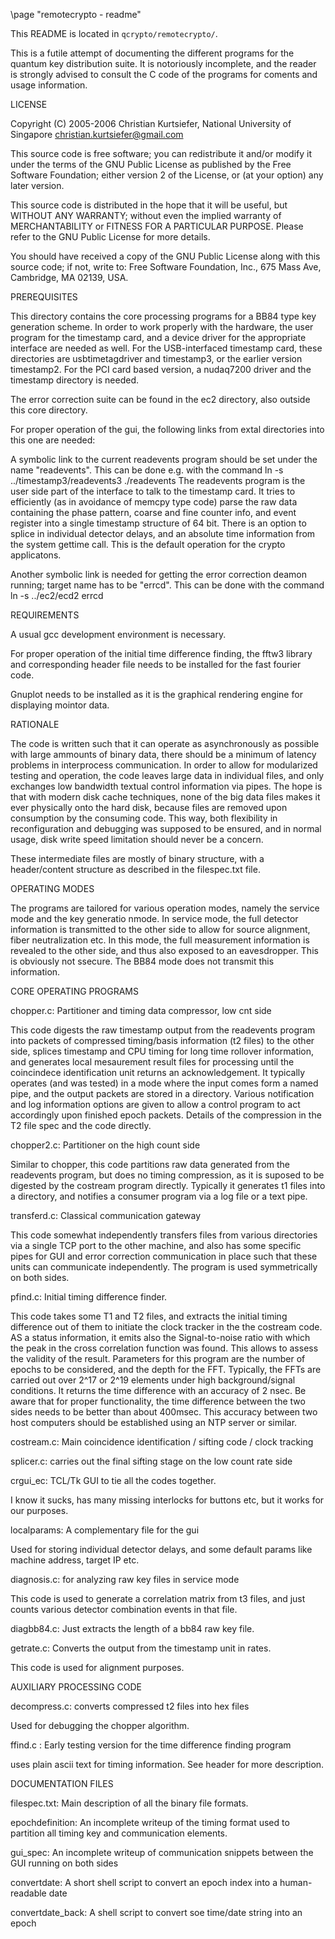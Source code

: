 \page "remotecrypto - readme"

This README is located in `qcrypto/remotecrypto/`.

This is a futile attempt of documenting the different programs for the quantum
key distribution suite. It is notoriously incomplete, and the reader is
strongly advised to consult the C code of the programs for coments and usage
information.

LICENSE

 Copyright (C) 2005-2006 Christian Kurtsiefer, National University
                         of Singapore <christian.kurtsiefer@gmail.com>

 This source code is free software; you can redistribute it and/or
 modify it under the terms of the GNU Public License as published 
 by the Free Software Foundation; either version 2 of the License,
 or (at your option) any later version.

 This source code is distributed in the hope that it will be useful,
 but WITHOUT ANY WARRANTY; without even the implied warranty of
 MERCHANTABILITY or FITNESS FOR A PARTICULAR PURPOSE.
 Please refer to the GNU Public License for more details.

 You should have received a copy of the GNU Public License along with
 this source code; if not, write to:
 Free Software Foundation, Inc., 675 Mass Ave, Cambridge, MA 02139, USA.


PREREQUISITES

This directory contains the core processing programs for a BB84 type key
generation scheme. In order to work properly with the hardware, the user
program for the timestamp card, and a device driver for the appropriate
interface are needed as well. For the USB-interfaced timestamp card, these
directories are  usbtimetagdriver and timestamp3, or the earlier version
timestamp2. For the PCI card based version, a nudaq7200 driver and the
timestamp directory is needed.

The error correction suite can be found in the ec2 directory, also outside
this core directory.

For proper operation of the gui, the following links from extal directories
into this one are needed:

A symbolic link to the current readevents program should be set under the name
"readevents". This can be done e.g. with the command
 ln -s ../timestamp3/readevents3 ./readevents
The readevents program is the user side part of the interface to talk to the
timestamp card. It tries to efficiently (as in avoidance of memcpy type code)
parse the raw data containing the phase pattern, coarse and fine counter info,
and event register into a single timestamp structure of 64 bit. There is an
option to splice in individual detector delays, and an absolute time
information from the system gettime call. This is the default operation for
the crypto applicatons.

Another symbolic link is needed for getting the error correction deamon
running; target name has to be "errcd". This can be done with the command
 ln -s ../ec2/ecd2 errcd

REQUIREMENTS

A usual gcc development environment is necessary.

For proper operation of the initial time difference finding, the fftw3 library
and corresponding header file needs to be installed for the fast fourier code.

Gnuplot needs to be installed as it is the graphical rendering engine for
displaying mointor data.


RATIONALE

  The code is written such that it can operate as asynchronously as possible
  with large ammounts of binary data, there should be a minimum of latency
  problems in interprocess communication. In order to allow for modularized
  testing and operation, the code leaves large data in individual files, and
  only exchanges low bandwidth textual control information via pipes. The hope
  is that with modern disk cache techniques, none of the big data files makes
  it ever physically onto the hard disk, because files are removed upon
  consumption by the consuming code. This way, both flexibility in
  reconfiguration and debugging was supposed to be ensured, and in normal
  usage, disk write speed limitation should never be a concern.

  These intermediate files are mostly of binary structure, with a
  header/content structure as described in the filespec.txt file.


OPERATING MODES

The programs are tailored for various operation modes, namely the service mode
and the key generatio nmode. In service mode, the full detector information is
transmitted to the other side to allow for source alignment, fiber
neutralization etc. In this mode, the full measurement information is revealed
to the other side, and thus also exposed to an eavesdropper. This is obviously
not ssecure. The BB84 mode does not transmit this information.

CORE OPERATING PROGRAMS

chopper.c: Partitioner and timing data compressor, low cnt side

  This code digests the raw timestamp output from the readevents program into
  packets of compressed timing/basis information (t2 files) to the other
  side, splices timestamp and CPU timing for long time rollover
  information, and generates local mesaurement result files for processing
  until the coincindece identification unit returns an acknowledgement. It
  typically operates (and was tested) in a mode where the input comes form a
  named pipe, and the output packets are stored in a directory. Various 
  notification and log information options are given to allow a control
  program to act accordingly upon  finished epoch packets. Details of the
  compression in the T2 file spec and the code directly.

chopper2.c: Partitioner on the high count side

  Similar to chopper, this code partitions raw data generated from the
  readevents program, but does no timing compression, as it is suposed to be
  digested by the costream program directly. Typically it generates t1 files
  into a directory, and notifies a consumer program via a log file or a text
  pipe.

transferd.c: Classical communication gateway

  This code somewhat independently transfers files from various directories
  via a single TCP port to the other machine, and also has some specific pipes
  for GUI and error correction communication in place such that these units
  can communicate independently. The program is used symmetrically on both
  sides.

pfind.c: Initial timing difference finder.

  This code takes some T1 and T2 files, and extracts the initial timing
  difference out of them to initiate the clock tracker in the the costream
  code. AS a status information, it emits also the Signal-to-noise ratio with
  which the peak in the cross correlation function was found. This allows to
  assess the validity of the result. Parameters for this program are the
  number of epochs to be considered, and the depth for the FFT. Typically, the
  FFTs are carried out over 2^17 or 2^19 elements under high background/signal
  conditions. It returns the time difference with an accuracy of 2 nsec. Be
  aware that for proper functionality, the time difference between the two
  sides needs to be better than about 400msec. This accuracy between two host
  computers should be established using an NTP server or similar.

costream.c: Main coincidence identification / sifting code / clock tracking

splicer.c: carries out the final sifting stage on the low count rate side
 
crgui_ec: TCL/Tk GUI to tie all the codes together.

 I know it sucks, has many missing interlocks for buttons etc, but it works
 for our purposes.

localparams: A complementary file for the gui

  Used for storing individual detector delays, and some default params like
  machine address, target IP etc.

diagnosis.c: for analyzing raw key files in service mode

 This code is used to generate a correlation matrix from t3 files, and just
 counts various detector combination events in that file.

diagbb84.c: Just extracts the length of a bb84 raw key file.

getrate.c: Converts the output from the timestamp unit in rates.

  This code is used for alignment purposes.

AUXILIARY PROCESSING CODE

decompress.c: converts compressed t2 files into hex files

 Used for debugging the chopper algorithm.

ffind.c : Early testing version for the time difference finding program

 uses plain ascii text for timing information. See header for more description.

DOCUMENTATION FILES

filespec.txt: Main description of all the binary file formats.

epochdefinition: An incomplete writeup of the timing format used to partition
all timing key and communication elements.

gui_spec: An incomplete writeup of communication snippets between the GUI
 running on both sides

convertdate: A short shell script to convert an epoch index into a
 human-readable date

convertdate_back: A shell script to convert soe time/date string into an epoch

